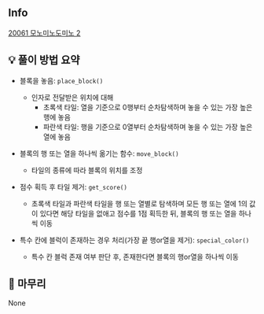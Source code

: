 ## Info
[20061 모노미노도미노 2](https://www.acmicpc.net/problem/20061)

## 💡 풀이 방법 요약
- 블록을 놓음: `place_block()`
  - 인자로 전달받은 위치에 대해
    - 초록색 타일: 열을 기준으로 0행부터 순차탐색하며 놓을 수 있는 가장 높은 행에 놓음
    - 파란색 타일: 행을 기준으로 0열부터 순차탐색하며 놓을 수 있는 가장 높은 열에 놓음

- 블록의 행 또는 열을 하나씩 옮기는 함수: `move_block()`
  - 타일의 종류에 따라 블록의 위치를 조정

- 점수 획득 후 타일 제거: `get_score()`
  - 초록색 타일과 파란색 타일을 행 또는 열별로 탐색하며 모든 행 또는 열에 1의 값이 있다면 해당 타일을 없애고 점수를 1점 획득한 뒤, 블록의 행 또는 열을 하나씩 이동

- 특수 칸에 블럭이 존재하는 경우 처리(가장 끝 행or열을 제거): `special_color()`
  - 특수 칸 블럭 존재 여부 판단 후, 존재한다면 블록의 행or열을 하나씩 이동

## 🙂 마무리
None
